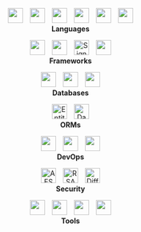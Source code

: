 <div align="center">

  <!-- LANGUAGES -->
  <p>
    <img src="https://www.svgrepo.com/show/374041/c-sharp.svg" width="30" />
    <img src="https://www.svgrepo.com/show/452234/java.svg" width="30" style="margin-left: 10px;" />
    <img src="https://www.svgrepo.com/show/353622/cpp.svg" width="30" style="margin-left: 10px;" />
    <img src="https://www.svgrepo.com/show/349540/javascript.svg" width="30" style="margin-left: 10px;" />
    <img src="https://www.svgrepo.com/show/452192/dart.svg" width="30" style="margin-left: 10px;" />
    <img src="https://www.svgrepo.com/show/373935/sql-database-generic.svg" width="30" style="margin-left: 10px;" />
    <br/>
    <strong>Languages</strong>
  </p>

  <!-- FRAMEWORKS -->
  <p>
    <img src="https://www.svgrepo.com/show/354259/dotnet.svg" width="30" />
    <img src="https://www.svgrepo.com/show/373594/asp-dot-net.svg" width="30" style="margin-left: 10px;" />
    <img src="https://www.svgrepo.com/show/354259/dotnet.svg" width="30" style="margin-left: 10px;" title="SignalR" />
    <img src="https://www.svgrepo.com/show/353884/flutter.svg" width="30" style="margin-left: 10px;" />
    <br/>
    <strong>Frameworks</strong>
  </p>

  <!-- DATABASES -->
  <p>
    <img src="https://www.svgrepo.com/show/303229/microsoft-sql-server-logo.svg" width="30" />
    <img src="https://www.svgrepo.com/show/354200/postgresql.svg" width="30" style="margin-left: 10px;" />
    <img src="https://www.svgrepo.com/show/331488/mongodb.svg" width="30" style="margin-left: 10px;" />
    <br/>
    <strong>Databases</strong>
  </p>

  <!-- ORMs -->
  <p>
    <img src="https://www.svgrepo.com/show/354259/dotnet.svg" width="30" title="Entity Framework"/>
    <img src="https://www.svgrepo.com/show/448226/nuget.svg" width="30" style="margin-left: 10px;" title="Dapper"/>
    <br/>
    <strong>ORMs</strong>
  </p>

  <!-- DEVOPS -->
  <p>
    <img src="https://www.svgrepo.com/show/354262/docker.svg" width="30" />
    <img src="https://www.svgrepo.com/show/512317/githubactions.svg" width="30" style="margin-left: 10px;" />
    <img src="https://www.svgrepo.com/show/353824/kubernetes.svg" width="30" style="margin-left: 10px;" />
    <br/>
    <strong>DevOps</strong>
  </p>

  <!-- SECURITY -->
  <p>
    <img src="https://www.svgrepo.com/show/327889/lock.svg" width="30" title="AES" />
    <img src="https://www.svgrepo.com/show/512089/key-03.svg" width="30" style="margin-left: 10px;" title="RSA" />
    <img src="https://www.svgrepo.com/show/511780/encryption.svg" width="30" style="margin-left: 10px;" title="Diffie-Hellman" />
    <br/>
    <strong>Security</strong>
  </p>

  <!-- TOOLS -->
  <p>
    <img src="https://www.svgrepo.com/show/349375/git.svg" width="30" />
    <img src="https://www.svgrepo.com/show/354202/postman-icon.svg" width="30" style="margin-left: 10px;" />
    <img src="https://www.svgrepo.com/show/303557/visualstudio.svg" width="30" style="margin-left: 10px;" />
    <img src="https://www.svgrepo.com/show/373603/swagger.svg" width="30" style="margin-left: 10px;" />
    <br/>
    <strong>Tools</strong>
  </p>

</div>

